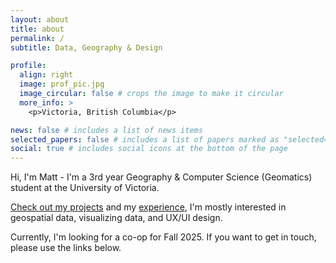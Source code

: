 ```yaml
---
layout: about
title: about
permalink: /
subtitle: Data, Geography & Design

profile:
  align: right
  image: prof_pic.jpg
  image_circular: false # crops the image to make it circular
  more_info: >
    <p>Victoria, British Columbia</p>

news: false # includes a list of news items
selected_papers: false # includes a list of papers marked as "selected={true}"
social: true # includes social icons at the bottom of the page
---
```


Hi, I'm Matt - I'm a 3rd year Geography & Computer Science (Geomatics) student at the University of Victoria.

[Check out my projects](/projects) and my [experience](/resume), I'm mostly interested in geospatial data, visualizing data, and UX/UI design.

Currently, I'm looking for a co-op for Fall 2025. If you want to get in touch, please use the links below.

